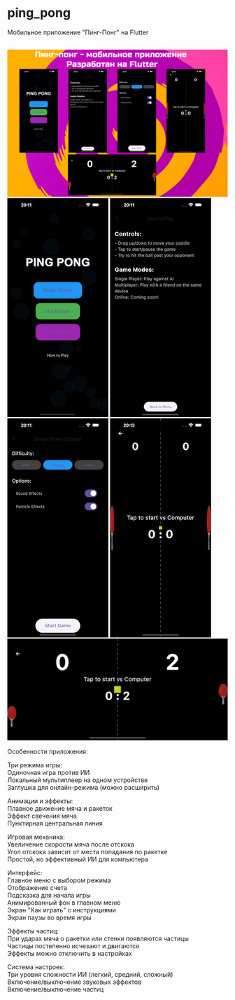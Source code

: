 # ping_pong

Мобильное приложение "Пинг-Понг" на Flutter<br><br>

![Изображение](/assets/images/ping_pong.png)<br>
![Изображение](/assets/images/1.png)
![Изображение](/assets/images/2.png)
![Изображение](/assets/images/3.png)
![Изображение](/assets/images/4.png)
![Изображение](/assets/images/6.png)

Особенности приложения:<br>

Три режима игры:<br>
    Одиночная игра против ИИ<br>
    Локальный мультиплеер на одном устройстве<br>
    Заглушка для онлайн-режима (можно расширить)<br>

Анимации и эффекты:<br>
    Плавное движение мяча и ракеток<br>
    Эффект свечения мяча<br>
    Пунктирная центральная линия<br>

Игровая механика:<br>
    Увеличение скорости мяча после отскока<br>
    Угол отскока зависит от места попадания по ракетке<br>
    Простой, но эффективный ИИ для компьютера<br>

Интерфейс:<br>
    Главное меню с выбором режима<br>
    Отображение счета<br>
    Подсказка для начала игры<br>
    Анимированный фон в главном меню<br>
    Экран "Как играть" с инструкциями<br>
    Экран паузы во время игры<br>
    
Эффекты частиц:<br>
    При ударах мяча о ракетки или стенки появляются частицы<br>
    Частицы постепенно исчезают и двигаются<br>
    Эффекты можно отключить в настройках<br>

Система настроек:<br>
    Три уровня сложности ИИ (легкий, средний, сложный)<br>
    Включение/выключение звуковых эффектов<br>
    Включение/выключение частиц<br>

